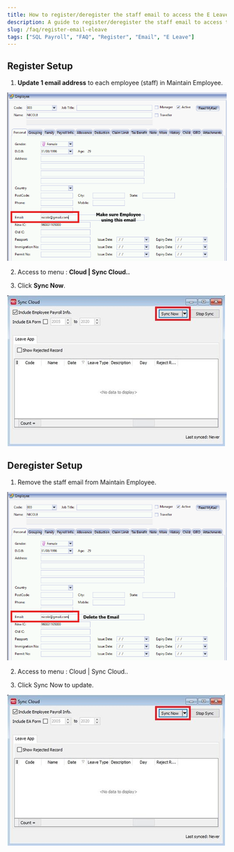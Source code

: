 ```yaml
---
title: How to register/deregister the staff email to access the E Leave?
description: A guide to register/deregister the staff email to access the E Leave
slug: /faq/register-email-eleave
tags: ["SQL Payroll", "FAQ", "Register", "Email", "E Leave"]
---
```


## Register Setup

1. **Update 1 email address** to each employee (staff) in Maintain Employee.

![register-setup](../../static/img/faq/register-email-eleave/register-setup.png)

2. Access to menu : **Cloud | Sync Cloud..**

3. Click **Sync Now**.

![register-sync](../../static/img/faq/register-email-eleave/register-sync.jpg)

## Deregister Setup

1. Remove the staff email from Maintain Employee.

![remove-staff-email](../../static/img/faq/register-email-eleave/remove-staff-email.png)

2. Access to menu : Cloud | Sync Cloud..

3. Click Sync Now to update.

![remove-sync](../../static/img/faq/register-email-eleave/remove-sync.jpg)